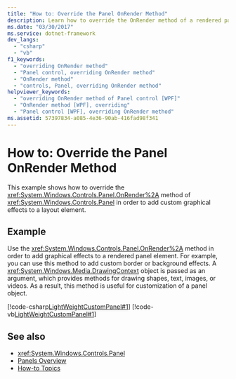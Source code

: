 ```yaml
---
title: "How to: Override the Panel OnRender Method"
description: Learn how to override the OnRender method of a rendered panel element to add custom graphical effects in a Windows Presentation Foundation (WPF) application.
ms.date: "03/30/2017"
ms.service: dotnet-framework
dev_langs:
  - "csharp"
  - "vb"
f1_keywords:
  - "overriding OnRender method"
  - "Panel control, overriding OnRender method"
  - "OnRender method"
  - "controls, Panel, overriding OnRender method"
helpviewer_keywords:
  - "overriding OnRender method of Panel control [WPF]"
  - "OnRender method [WPF], overriding"
  - "Panel control [WPF], overriding OnRender method"
ms.assetid: 57397834-a085-4e36-90ab-416fad98f341
---
```

# How to: Override the Panel OnRender Method

This example shows how to override the <xref:System.Windows.Controls.Panel.OnRender%2A> method of <xref:System.Windows.Controls.Panel> in order to add custom graphical effects to a layout element.

## Example

Use the <xref:System.Windows.Controls.Panel.OnRender%2A> method in order to add graphical effects to a rendered panel element. For example, you can use this method to add custom border or background effects. A <xref:System.Windows.Media.DrawingContext> object is passed as an argument, which provides methods for drawing shapes, text, images, or videos. As a result, this method is useful for customization of a panel object.

[!code-csharp[LightWeightCustomPanel#1](~/samples/snippets/csharp/VS_Snippets_Wpf/LightWeightCustomPanel/CSharp/OffsetPanel.cs#1)]
[!code-vb[LightWeightCustomPanel#1](~/samples/snippets/visualbasic/VS_Snippets_Wpf/LightWeightCustomPanel/visualbasic/offsetpanel.vb#1)]

## See also

- <xref:System.Windows.Controls.Panel>
- [Panels Overview](panels-overview.md)
- [How-to Topics](panel-how-to-topics.md)
